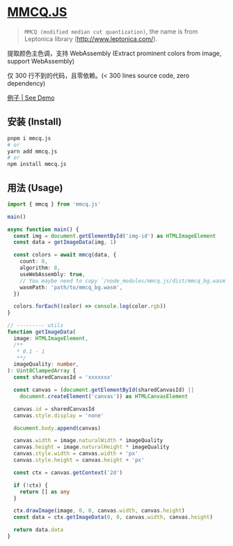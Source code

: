 # [MMCQ.JS][mmcq]

> `MMCQ (modified median cut quantization)`, the name is from Leptonica library (http://www.leptonica.com/).

提取颜色主色调，支持 WebAssembly (Extract prominent colors from image, support WebAssembly)

仅 300 行不到的代码，且零依赖。(< 300 lines source code, zero dependency)

[例子 | See Demo](https://0x-jerry.github.io/mmcq.js)

## 安装 (Install)

```sh
pnpm i mmcq.js
# or
yarn add mmcq.js
# or
npm install mmcq.js
```

## 用法 (Usage)

```ts
import { mmcq } from 'mmcq.js'

main()

async function main() {
  const img = document.getElementById('img-id') as HTMLImageElement
  const data = getImageData(img, 1)

  const colors = await mmcq(data, {
    count: 8,
    algorithm: 8,
    useWebAssembly: true,
    // You maybe need to copy `/node_modules/mmcq.js/dist/mmcq_bg.wasm` to somewhere.
    wasmPath: 'path/to/mmcq_bg.wasm',
  })

  colors.forEach((color) => console.log(color.rgb))
}

// --------- utils
function getImageData(
  image: HTMLImageElement,
  /**
   * 0.1 - 1
   **/
  imageQuality: number,
): Uint8ClampedArray {
  const sharedCanvasId = 'xxxxxxx'

  const canvas = (document.getElementById(sharedCanvasId) ||
    document.createElement('canvas')) as HTMLCanvasElement

  canvas.id = sharedCanvasId
  canvas.style.display = 'none'

  document.body.append(canvas)

  canvas.width = image.naturalWidth * imageQuality
  canvas.height = image.naturalHeight * imageQuality
  canvas.style.width = canvas.width + 'px'
  canvas.style.height = canvas.height + 'px'

  const ctx = canvas.getContext('2d')

  if (!ctx) {
    return [] as any
  }

  ctx.drawImage(image, 0, 0, canvas.width, canvas.height)
  const data = ctx.getImageData(0, 0, canvas.width, canvas.height)

  return data.data
}
```

[mmcq]: https://www.wikiwand.com/en/Median_cut
